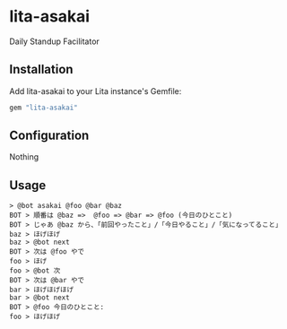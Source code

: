 # lita-asakai

Daily Standup Facilitator

## Installation

Add lita-asakai to your Lita instance's Gemfile:

``` ruby
gem "lita-asakai"
```

## Configuration

Nothing

## Usage

```
> @bot asakai @foo @bar @baz
BOT > 順番は @baz =>  @foo => @bar => @foo (今日のひとこと)
BOT > じゃあ @baz から、「前回やったこと」/「今日やること」/「気になってること」
baz > ほげほげ
baz > @bot next
BOT > 次は @foo やで
foo > ほげ
foo > @bot 次
BOT > 次は @bar やで
bar > ほげほげほげ
bar > @bot next
BOT > @foo 今日のひとこと:
foo > ほげほげ
```
